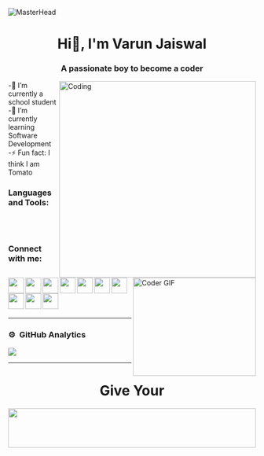 ![MasterHead](https://mir-s3-cdn-cf.behance.net/project_modules/max_316/79731568097599.5b50bca477735.jpg)

<h1 align="center">Hi👋, I'm Varun Jaiswal</h1>

<h3  align="center">A passionate boy to become a coder</h3>

<img align="right" alt="Coding" width="400" src="https://cdn.dribbble.com/users/2646423/screenshots/5507196/computer.gif">

<p align="left">-🔭 I’m currently a school student<br>
                 -🌱 I’m currently learning Software Development<br>
                 -⚡ Fun fact: I think I am Tomato</p>
                 
<img align="right" alt="Coder GIF" height=200 width=250 src="https://logimp.files.wordpress.com/2019/01/viral-p-1.gif?w=334"/>

### Languages and Tools:

<img align="left" height="32" width="32" src="https://img.icons8.com/color/48/000000/visual-studio-code-2019.png"/>
<img align="left" height="32" width="32" src="https://img.icons8.com/color/48/000000/html-5--v1.png"/>
<img align="left" height="32" width="32" src="https://img.icons8.com/color/48/000000/css3.png"/>
<img align="left" height="32" width="32" src="https://img.icons8.com/color/48/000000/javascript.png"/>
<img align="left" height="32" width="32" src="https://img.icons8.com/color/48/000000/bootstrap.png"/>
<img align="left" height="32" width="32" src="https://img.icons8.com/color/48/000000/blender-3d.png"/>
<img align="left" height="32" width="32" src="https://img.icons8.com/color/48/000000/adobe-photoshop.png"/>
</br>
</br>

### Connect with me:
[<img align="left" height="32" width="32" src="https://img.icons8.com/color/48/000000/youtube-play.png"/>][youtube]
[<img align="left" height="32" width="32" src="https://img.icons8.com/fluency/48/000000/instagram-new.png"/>][instagram]
[<img align="left" height="32" width="32" src="https://img.icons8.com/color/50/000000/codepen.png" />][codepen]


</br>
</br>
</br>
</br>
<hr>

### ⚙️ &nbsp;GitHub Analytics

<img src="https://github-readme-stats.vercel.app/api?username=Varun21Jaiswal&&show_icons=true&title_color=274db8&icon_color=000000&text_color=6b2ce8&bg_color=ffffff" >

[youtube]: https://www.youtube.com/channel/UCsu4r-FvJkhpQmlJeet_k1w
[instagram]: https://www.instagram.com/varun_jai_21/
[codepen]: https://codepen.io/VarunJCoder

<hr>

<h1 align="center"> Give Your </h1>
<img height="80" width="100%" src="https://flirtingwithadrenalinedotcom.files.wordpress.com/2019/02/feedback-2.gif">
